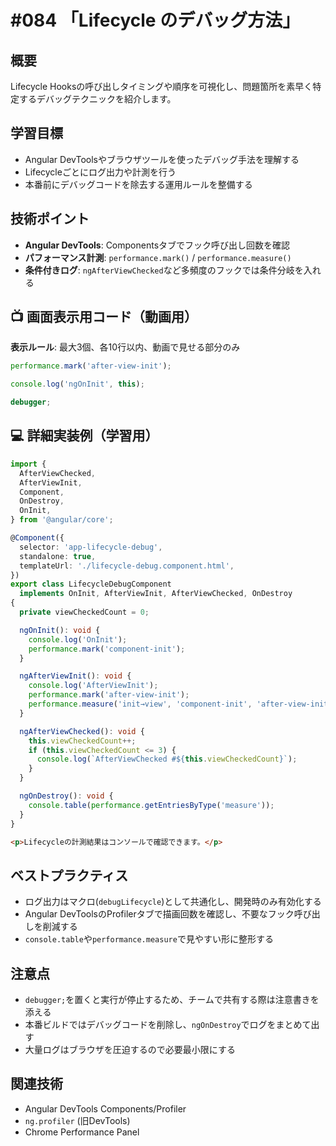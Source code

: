 # #084 「Lifecycle のデバッグ方法」

## 概要
Lifecycle Hooksの呼び出しタイミングや順序を可視化し、問題箇所を素早く特定するデバッグテクニックを紹介します。

## 学習目標
- Angular DevToolsやブラウザツールを使ったデバッグ手法を理解する
- Lifecycleごとにログ出力や計測を行う
- 本番前にデバッグコードを除去する運用ルールを整備する

## 技術ポイント
- **Angular DevTools**: Componentsタブでフック呼び出し回数を確認
- **パフォーマンス計測**: `performance.mark()` / `performance.measure()`
- **条件付きログ**: `ngAfterViewChecked`など多頻度のフックでは条件分岐を入れる

## 📺 画面表示用コード（動画用）
**表示ルール**: 最大3個、各10行以内、動画で見せる部分のみ

```typescript
performance.mark('after-view-init');
```

```typescript
console.log('ngOnInit', this);
```

```typescript
debugger;
```

## 💻 詳細実装例（学習用）
```typescript
import {
  AfterViewChecked,
  AfterViewInit,
  Component,
  OnDestroy,
  OnInit,
} from '@angular/core';

@Component({
  selector: 'app-lifecycle-debug',
  standalone: true,
  templateUrl: './lifecycle-debug.component.html',
})
export class LifecycleDebugComponent
  implements OnInit, AfterViewInit, AfterViewChecked, OnDestroy
{
  private viewCheckedCount = 0;

  ngOnInit(): void {
    console.log('OnInit');
    performance.mark('component-init');
  }

  ngAfterViewInit(): void {
    console.log('AfterViewInit');
    performance.mark('after-view-init');
    performance.measure('init→view', 'component-init', 'after-view-init');
  }

  ngAfterViewChecked(): void {
    this.viewCheckedCount++;
    if (this.viewCheckedCount <= 3) {
      console.log(`AfterViewChecked #${this.viewCheckedCount}`);
    }
  }

  ngOnDestroy(): void {
    console.table(performance.getEntriesByType('measure'));
  }
}
```

```html
<p>Lifecycleの計測結果はコンソールで確認できます。</p>
```

## ベストプラクティス
- ログ出力はマクロ(`debugLifecycle`)として共通化し、開発時のみ有効化する
- Angular DevToolsのProfilerタブで描画回数を確認し、不要なフック呼び出しを削減する
- `console.table`や`performance.measure`で見やすい形に整形する

## 注意点
- `debugger;`を置くと実行が停止するため、チームで共有する際は注意書きを添える
- 本番ビルドではデバッグコードを削除し、`ngOnDestroy`でログをまとめて出す
- 大量ログはブラウザを圧迫するので必要最小限にする

## 関連技術
- Angular DevTools Components/Profiler
- `ng.profiler` (旧DevTools)
- Chrome Performance Panel
